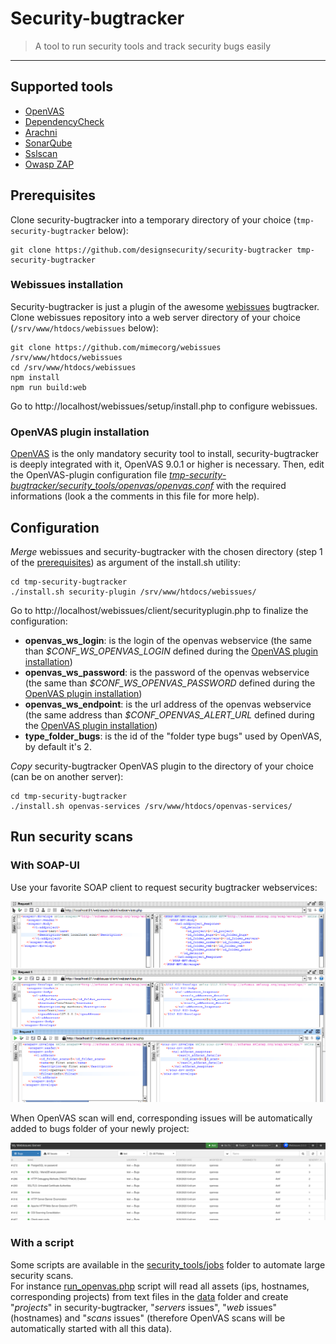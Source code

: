 # Security-bugtracker
> A tool to run security tools and track security bugs easily

---

## Supported tools
- [OpenVAS](https://www.openvas.org/)
- [DependencyCheck](https://github.com/jeremylong/DependencyCheck)
- [Arachni](https://www.arachni-scanner.com/)
- [SonarQube](https://www.sonarqube.org/)
- [Sslscan](https://github.com/rbsec/sslscan)
- [Owasp ZAP](https://www.zaproxy.org/)

## Prerequisites

Clone security-bugtracker into a temporary directory of your choice (`tmp-security-bugtracker` below):

```shell
git clone https://github.com/designsecurity/security-bugtracker tmp-security-bugtracker
```

### Webissues installation
Security-bugtracker is just a plugin of the awesome [webissues](https://github.com/mimecorg/webissues) bugtracker.  
Clone webissues repository into a web server directory of your choice (`/srv/www/htdocs/webissues` below):

```shell
git clone https://github.com/mimecorg/webissues /srv/www/htdocs/webissues
cd /srv/www/htdocs/webissues
npm install
npm run build:web
```

Go to http://localhost/webissues/setup/install.php to configure webissues.

### OpenVAS plugin installation

[OpenVAS](https://www.openvas.org/) is the only mandatory security tool to install, security-bugtracker is deeply integrated with it, OpenVAS 9.0.1 or higher is necessary. Then, edit the OpenVAS-plugin configuration file [*tmp-security-bugtracker/security_tools/openvas/openvas.conf*](./security_tools/openvas/openvas.conf) with the required informations (look a the comments in this file for more help).  

## Configuration

*Merge* webissues and security-bugtracker with the chosen directory (step 1 of the [prerequisites](#prerequisites)) as argument of the install.sh utility:
```shell
cd tmp-security-bugtracker
./install.sh security-plugin /srv/www/htdocs/webissues/
```

Go to http://localhost/webissues/client/securityplugin.php to finalize the configuration:
- **openvas_ws_login**: is the login of the openvas webservice (the same than *$CONF_WS_OPENVAS_LOGIN* defined during the [OpenVAS plugin installation](#openvas-plugin-installation))
- **openvas_ws_password**: is the password of the openvas webservice (the same than *$CONF_WS_OPENVAS_PASSWORD* defined during the [OpenVAS plugin installation](#openvas-plugin-installation))
- **openvas_ws_endpoint**: is the url address of the openvas webservice (the same address than *$CONF_OPENVAS_ALERT_URL* defined during the [OpenVAS plugin installation](#openvas-plugin-installation))
- **type_folder_bugs**: is the id of the "folder type bugs" used by OpenVAS, by default it's 2.


*Copy* security-bugtracker OpenVAS plugin to the directory of your choice (can be on another server):
```shell
cd tmp-security-bugtracker
./install.sh openvas-services /srv/www/htdocs/openvas-services/
```

## Run security scans

### With SOAP-UI

Use your favorite SOAP client to request security bugtracker webservices:

![ScreenShot](./soapuidemo.png)

When OpenVAS scan will end, corresponding issues will be automatically added to bugs folder of your newly project:

![ScreenShot](./resultbugsdemo.png)

### With a script

Some scripts are available in the [security_tools/jobs](./security_tools/jobs) folder to automate large security scans.  
For instance [run_openvas.php](./security_tools/jobs/run_openvas.php) script will read all assets (ips, hostnames, corresponding projects) from text files in the [data](./security_tools/jobs/data/) folder and create "*projects*" in security-bugtracker, "*servers* issues", "*web* issues" (hostnames) and "*scans* issues" (therefore OpenVAS scans will be automatically started with all this data).


